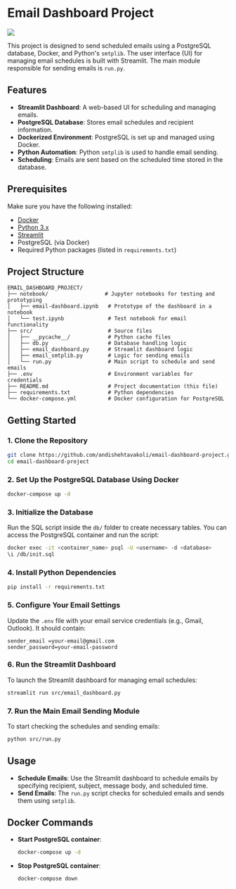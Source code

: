 # Email Dashboard Project

<img src='https://cdn.intheloop.io/blog/wp-content/uploads/2019/03/loop-email-shared-inbox-feature.jpg'>

This project is designed to send scheduled emails using a PostgreSQL database, Docker, and Python's `smtplib`. The user interface (UI) for managing email schedules is built with Streamlit. The main module responsible for sending emails is `run.py`.

## Features
- **Streamlit Dashboard**: A web-based UI for scheduling and managing emails.
- **PostgreSQL Database**: Stores email schedules and recipient information.
- **Dockerized Environment**: PostgreSQL is set up and managed using Docker.
- **Python Automation**: Python `smtplib` is used to handle email sending.
- **Scheduling**: Emails are sent based on the scheduled time stored in the database.
  
## Prerequisites

Make sure you have the following installed:

- [Docker](https://www.docker.com/get-started)
- [Python 3.x](https://www.python.org/downloads/)
- [Streamlit](https://streamlit.io/)
- PostgreSQL (via Docker)
- Required Python packages (listed in `requirements.txt`)

## Project Structure

```
EMAIL_DASHBOARD_PROJECT/
├── notebook/                  # Jupyter notebooks for testing and prototyping
│   ├── email-dashboard.ipynb   # Prototype of the dashboard in a notebook
│   └── test.ipynb              # Test notebook for email functionality
├── src/                        # Source files
│   ├── __pycache__/            # Python cache files
│   ├── db.py                   # Database handling logic
│   ├── email_dashboard.py      # Streamlit dashboard logic
│   ├── email_smtplib.py        # Logic for sending emails
│   └── run.py                  # Main script to schedule and send emails
├── .env                        # Environment variables for credentials
├── README.md                   # Project documentation (this file)
├── requirements.txt            # Python dependencies
└── docker-compose.yml          # Docker configuration for PostgreSQL
```

## Getting Started

### 1. Clone the Repository

```bash
git clone https://github.com/andishehtavakoli/email-dashboard-project.git
cd email-dashboard-project
```

### 2. Set Up the PostgreSQL Database Using Docker

```bash
docker-compose up -d
```

### 3. Initialize the Database

Run the SQL script inside the `db/` folder to create necessary tables. You can access the PostgreSQL container and run the script:

```bash
docker exec -it <container_name> psql -U <username> -d <database>
\i /db/init.sql
```

### 4. Install Python Dependencies

```bash
pip install -r requirements.txt
```

### 5. Configure Your Email Settings

Update the `.env` file with your email service credentials (e.g., Gmail, Outlook). It should contain:

```
sender_email =your-email@gmail.com
sender_password=your-email-password
```

### 6. Run the Streamlit Dashboard

To launch the Streamlit dashboard for managing email schedules:

```bash
streamlit run src/email_dashboard.py
```

### 7. Run the Main Email Sending Module

To start checking the schedules and sending emails:

```bash
python src/run.py
```

## Usage

- **Schedule Emails**: Use the Streamlit dashboard to schedule emails by specifying recipient, subject, message body, and scheduled time.
- **Send Emails**: The `run.py` script checks for scheduled emails and sends them using `smtplib`.

## Docker Commands

- **Start PostgreSQL container**:
    ```bash
    docker-compose up -d
    ```

- **Stop PostgreSQL container**:
    ```bash
    docker-compose down
    ```


